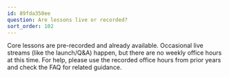```yaml
---
id: 89fda350ee
question: Are lessons live or recorded?
sort_order: 102
---
```


Core lessons are pre-recorded and already available. Occasional live streams (like the launch/Q&A) happen, but there are no weekly office hours at this time. For help, please use the recorded office hours from prior years and check the FAQ for related guidance.